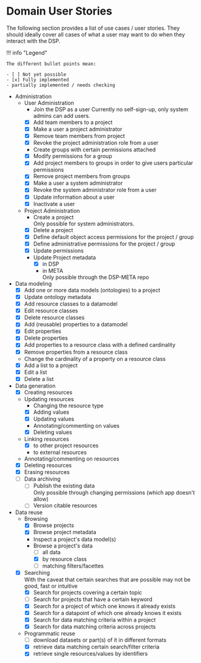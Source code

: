# Domain User Stories

The following section provides a list of use cases / user stories. 
They should ideally cover all cases of what a user may want to do when they interact with the DSP.

!!! info "Legend"

    The different bullet points mean:

    - [ ] Not yet possible
    - [x] Fully implemented
    - partially implemented / needs checking

  - Administration
      - User Administration
          - Join the DSP as a user
            Currently no self-sign-up, only system admins can add users.
          - [x] Add team members to a project
          - [x] Make a user a project administrator
          - [x] Remove team members from project
          - [x] Revoke the project administration role from a user
          - Create groups with certain permissions attached
          - [x] Modify permissions for a group
          - [x] Add project members to groups in order to give users particular permissions
          - [x] Remove project members from groups
          - [x] Make a user a system administrator
          - [x] Revoke the system administrator role from a user
          - [x] Update information about a user
          - [x] Inactivate a user
      - Project Administration
          - Create a project  
            Only possible for system administrators.
          - [x] Delete a project
          - [x] Define default object access permissions for the project / group
          - [x] Define administrative permissions for the project / group
          - [x] Update permissions
          - Update Project metadata
              - [x] in DSP
              - in META  
                Only possible through the DSP-META repo
  - Data modeling
      - [x] Add one or more data models (ontologies) to a project
      - [x] Update ontology metadata
      - [x] Add resource classes to a datamodel
      - [x] Edit resource classes
      - [x] Delete resource classes
      - [x] Add (reusable) properties to a datamodel
      - [x] Edit properties
      - [x] Delete properties
      - [x] Add properties to a resource class with a defined cardinality
      - [x] Remove properties from a resource class
      - Change the cardinality of a property on a resource class
      - [x] Add a list to a project
      - [x] Edit a list
      - [x] Delete a list
  - Data generation
      - [x] Creating resources
      - Updating resources
          - Changing the resource type
          - [x] Adding values
          - [x] Updating values
          - Annotating/commenting on values
          - [x] Deleting values
      - Linking resources
          - [x] to other project resources
          - to external resources
      - Annotating/commenting on resources
      - [x] Deleting resources
      - [x] Erasing resources
    - [ ] Data archiving
        - [ ] Publish the existing data  
          Only possible through changing permissions (which app doesn't allow)
        - [ ] Version citable resources
  - Data reuse
      - Browsing
          - [x] Browse projects
          - [x] Browse project metadata
          - Inspect a project's data model(s)
          - Browse a project's data
              - [ ] all data
              - [x] by resource class
              - [ ] matching filters/facettes
      - [x] Searching  
        With the caveat that certain searches that are possible may not be good, fast or intuitive
          - [x] Search for projects covering a certain topic
          - [ ] Search for projects that have a certain keyword
          - [x] Search for a project of which one knows it already exists
          - [x] Search for a datapoint of which one already knows it exists
          - [x] Search for data matching criteria within a project
          - [x] Search for data matching criteria across projects
      - Programmatic reuse
          - [ ] download datasets or part(s) of it in different formats
          - [x] retrieve data matching certain search/filter criteria
          - [x] retrieve single resources/values by identifiers

